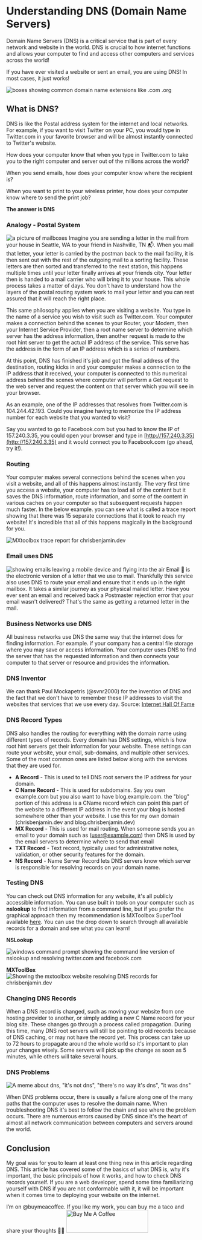# Understanding DNS (Domain Name Servers)

Domain Name Servers (DNS) is a critical service that is part of every network and website in the world. DNS is crucial to how internet functions and allows your computer to find and access other computers and services across the world!

If you have ever visited a website or sent an email, you are using DNS! In most cases, it just works!


![boxes showing common domain name extensions like .com .org](https://cdn.hashnode.com/res/hashnode/image/upload/v1642718584257/sIXt4A_6B.png)

## What is DNS? 
DNS is like the Postal address system for the internet and local networks. For example, if you want to visit Twitter on your PC, you would type in Twitter.com in your favorite browser and will be almost instantly connected to Twitter's website. 

How does your computer know that when you type in Twitter.com to take you to the right computer and server out of the millions across the world? 

When you send emails, how does your computer know where the recipient is?  

When you want to print to your wireless printer, how does your computer know where to send the print job? 

**The answer is DNS**

### Analogy - Postal System

![a picture of mailboxes](https://cdn.hashnode.com/res/hashnode/image/upload/v1642718644401/7MYkjAsSX.jpeg)
Imagine you are sending a letter in the mail from your house in Seattle, WA to your friend in Nashville, TN 📬.  When you mail that letter, your letter is carried by the postman back to the mail facility, it is then sent out with the rest of the outgoing mail to a sorting facility. These letters are then sorted and transferred to the next station, this happens multiple times until your letter finally arrives at your friends city. Your letter then is handed to a mail carrier who will bring it to your house. This whole process takes a matter of days. You don't have to understand how the layers of the postal routing system work to mail your letter and you can rest assured that it will reach the right place. 

This same philosophy applies when you are visiting a website. You type in the name of a service you wish to visit such as Twitter.com. Your computer makes a connection behind the scenes to your Router, your Modem, then your Internet Service Provider, then a root name server to determine which server has the address information, then another request is made to the root hint server to get the actual IP address of the service. This serve has the address in the form of an IP address which is a series of numbers. 

At this point, DNS has finished it's job and got the final address of the destination, routing kicks in and your computer makes a connection to the IP address that it received, your computer is connected to this numerical address behind the scenes where computer will perform a Get request to the web server and request the content on that server which you will see in your browser. 

As an example, one of the IP addresses that resolves from Twitter.com is 104.244.42.193. Could you imagine having to memorize the IP address number for each website that you wanted to visit?  

Say you wanted to go to Facebook.com but you had to know the IP of 157.240.3.35, you could open your browser and type in [http://157.240.3.35](http://157.240.3.35) and it would connect you to Facebook.com (go ahead, try it!). 

### Routing
Your computer makes several connections behind the scenes when you visit a website, and all of this happens almost instantly. The very first time you access a website, your computer has to load all of the content but it saves the DNS information, route information, and some of the content in various caches on your computer so that subsequent requests happen much faster.  In the below example. you can see what is called a trace report showing that there was 15 separate connections that it took to reach my website! It's incredible that all of this happens magically in the background for you. 

![MXtoolbox trace report for chrisbenjamin.dev](https://cdn.hashnode.com/res/hashnode/image/upload/v1642717778283/lnTiolF7F.png)

### Email uses DNS
![showing emails leaving a mobile device and flying into the air](https://cdn.hashnode.com/res/hashnode/image/upload/v1642718656849/AoAxRz94x.jpeg)
Email 📧 is the electronic version of a letter that we use to mail. Thankfully this service also uses DNS to route your email and ensure that it ends up in the right mailbox. It takes a similar journey as your physical mailed letter.  Have you ever sent an email and received back a Postmaster rejection error that your email wasn't delivered? That's the same as getting a returned letter in the mail. 

### Business Networks use DNS
All business networks use DNS the same way that the internet does for finding information. For example. if your company has a central file storage where you may save or access information. Your computer uses DNS to find the server that has the requested information and then connects your computer to that server or resource and provides the information. 

### DNS Inventor
We can thank Paul Mockapetris (@svnr2000) for the invention of DNS and the fact that we don't have to remember these IP addresses to visit the websites that services that we use every day. Source: [Internet Hall Of Fame](https://internethalloffame.org/inductees/paul-mockapetris)

### DNS Record Types
DNS also handles the routing for everything with the domain name using different types of records. Every domain has DNS settings, which is how root hint servers get their information for your website. These settings can route your website, your email, sub-domains, and multiple other services. Some of the most common ones are listed below along with the services that they are used for. 

- **A Record** - This is used to tell DNS root servers the IP address for your domain. 
- **C Name Record** - This is used for subdomains. Say you own example.com but you also want to have blog.example.com. the "blog" portion of this address is a CName record which can point this part of the website to a different IP address in the event your blog is hosted somewhere other than your website. I use this for my own domain (chrisbenjamin.dev and blog.chrisbenjamin.dev) 
- **MX Record** - This is used for mail routing. When someone sends you an email to your domain such as (user@example.com) then DNS is used by the email servers to determine where to send that email
- **TXT Record** - Text record, typically used for administrative notes, validation, or other security features for the domain. 
- **NS Record** - Name Server Record lets DNS servers know which server is responsible for resolving records on your domain name. 

### Testing DNS
You can check out DNS information for any website, it's all publicly accessible information. You can use built in tools on your computer such as **nslookup** to find information from a command line, but if you prefer the graphical approach then my recommendation is MXToolbox SuperTool available [here](https://mxtoolbox.com/supertool.aspx). You can use the drop down to search through all available records for a domain and see what you can learn! 

**NSLookup**

![windows command prompt showing the command line version of nslookup and resolving twitter.com and facebook.com](https://cdn.hashnode.com/res/hashnode/image/upload/v1642717232953/4qqENNvuB.png)

**MXToolBox**
![Showing the mxtoolbox website resolving DNS records for chrisbenjamin.dev](https://cdn.hashnode.com/res/hashnode/image/upload/v1642716811742/vc4C-ROcs.png)

### Changing DNS Records
When a DNS record is changed, such as moving your website from one hosting provider to another, or simply adding a new C Name record for your blog site. These changes go through a process called propagation. During this time, many DNS root servers will still be pointing to old records because of DNS caching, or may not have the record yet. This process can take up to 72 hours to propagate around the whole world so it's important to plan your changes wisely. Some servers will pick up the change as soon as 5 minutes, while others will take several hours. 

### DNS Problems
![A meme about dns, "it's not dns", "there's no way it's dns", "it was dns"](https://cdn.hashnode.com/res/hashnode/image/upload/v1642717934013/zYzyZHitO.png)

When DNS problems occur, there is usually a failure along one of the many paths that the computer uses to resolve the domain name. When troubleshooting DNS it's best to follow the chain and see where the problem occurs. There are numerous errors caused by DNS since it's the heart of almost all network communication between computers and servers around the world. 

## Conclusion
My goal was for you to learn at least one thing new in this article regarding DNS. This article has covered some of the basics of what DNS is, why it's important, the basic principals of how it works, and how to check DNS records yourself.  If you are a web developer, spend some time familiarizing yourself with DNS if you are not conformable with it, it will be important when it comes time to deploying your website on the internet. 




I’m on @buymeacoffee. If you like my work, you can buy me a taco and share your thoughts 🎉🌮
<a href="https://www.buymeacoffee.com/ChrisBenjamin" target="_blank"><img src="https://cdn.buymeacoffee.com/buttons/v2/default-yellow.png" alt="Buy Me A Coffee" style="height: 60px !important;width: 217px !important;" ></a>
